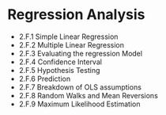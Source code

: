 Regression Analysis
==============================
- 2.F.1 Simple Linear Regression
- 2.F.2 Multiple Linear Regression
- 2.F.3 Evaluating the regression Model
- 2.F.4 Confidence Interval
- 2.F.5 Hypothesis Testing
- 2.F.6 Prediction
- 2.F.7 Breakdown of OLS assumptions
- 2.F.8 Random Walks and Mean Reversions
- 2.F.9 Maximum Likelihood Estimation
